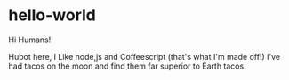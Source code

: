 # hello-world

Hi Humans!

Hubot here, I Like node,js and Coffeescript (that's what I'm made off!)
I've had tacos on the moon and find them far superior to Earth tacos.
